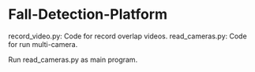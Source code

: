 # Fall-Detection-Platform

record_video.py: Code for record overlap videos.
read_cameras.py: Code for run multi-camera.

Run read_cameras.py as main program. 
